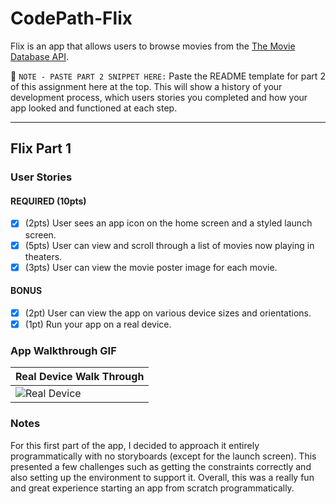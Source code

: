 # CodePath-Flix

Flix is an app that allows users to browse movies from the [The Movie Database API](http://docs.themoviedb.apiary.io/#).

📝 `NOTE - PASTE PART 2 SNIPPET HERE:` Paste the README template for part 2 of this assignment here at the top. This will show a history of your development process, which users stories you completed and how your app looked and functioned at each step.

---

## Flix Part 1

### User Stories

#### REQUIRED (10pts)
- [x] (2pts) User sees an app icon on the home screen and a styled launch screen.
- [x] (5pts) User can view and scroll through a list of movies now playing in theaters.
- [x] (3pts) User can view the movie poster image for each movie.

#### BONUS
- [x] (2pt) User can view the app on various device sizes and orientations.
- [x] (1pt) Run your app on a real device.

### App Walkthrough GIF

| Real Device Walk Through |
|--|
| ![Real Device](https://github.com/dabaquita/CodePath-Flix/blob/main/RealDeviceScreen.gif) | 

### Notes
For this first part of the app, I decided to approach it entirely programmatically with no storyboards (except for the launch screen). This presented a few challenges such as getting the constraints correctly and also setting up the environment to support it. Overall, this was a really fun and great experience starting an app from scratch programmatically.
